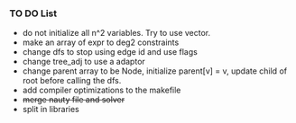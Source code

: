 ### TO DO List
* do not initialize all n^2 variables. Try to use vector.
* make an array of expr to deg2 constraints
* change dfs to stop using edge id and use flags
* change tree_adj to use a adaptor
* change parent array to be Node, initialize parent[v] = v, update child of root before calling the dfs.
* add compiler optimizations to the makefile
* ~~merge nauty file and solver~~
* split in libraries